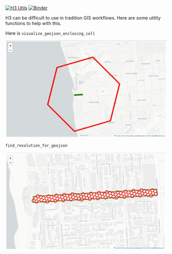 [![H3 Utils](https://github.com/sabman/h3-utils/actions/workflows/main.yml/badge.svg)](https://github.com/sabman/h3-utils/actions/workflows/main.yml) [![Binder](https://mybinder.org/badge_logo.svg)](https://mybinder.org/v2/gh/sabman/h3-utils/main?labpath=notebooks%2Fusage.ipynb)

H3 can be difficult to use in tradition GIS workflows. Here are some utility functions to help with this.

Here is `visualize_geojson_enclosing_cell`

![](_docs/visualize_geojson_enclosing_cell.png)

`find_resolution_for_geojson`

![](_docs/find_resolution_for_geojson.png)

